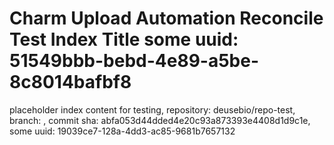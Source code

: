 # Charm Upload Automation Reconcile Test Index Title some uuid: 51549bbb-bebd-4e89-a5be-8c8014bafbf8
 placeholder index content for testing,  repository: deusebio/repo-test,  branch: ,  commit sha: abfa053d44dded4e20c93a873393e4408d1d9c1e,  some uuid: 19039ce7-128a-4dd3-ac85-9681b7657132